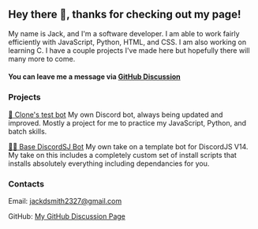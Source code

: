 ## Hey there 👋, thanks for checking out my page!

My name is Jack, and I'm a software developer. I am able to work fairly efficiently with JavaScript, Python, HTML, and CSS. I am also working on learning C. I have a couple projects I've made here but hopefully there will many more to come. 


#### You can leave me a message via [GitHub Discussion](https://github.com/Clonephaze/Clonephaze/discussions)


### Projects

[🤖 Clone's test bot](https://github.com/Clonephaze/Clones-Test-Bot) My own Discord bot, always being updated and improved. Mostly a project for me to practice my JavaScript, Python, and batch skills.

[👨‍💻 Base DiscordSJ Bot](https://github.com/Clonephaze/Base-DiscordJS-Bot) My own take on a template bot for DiscordJS V14. My take on this includes a completely custom set of install scripts that installs absolutely everything including dependancies for you. 

### Contacts

Email: [jackdsmith2327@gmail.com](mailto:mail@andrey.es)

GitHub: [My GitHub Discussion Page](https://github.com/Clonephaze/Clonephaze/discussions)
